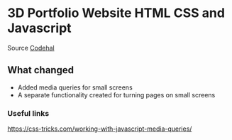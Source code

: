 # 3D Portfolio Website HTML CSS and Javascript

Source [Codehal](https://www.youtube.com/watch?v=zrBVFGlnyA8)

## What changed

- Added media queries for small screens
- A separate functionality created for turning pages on small screens

### Useful links
<https://css-tricks.com/working-with-javascript-media-queries/>